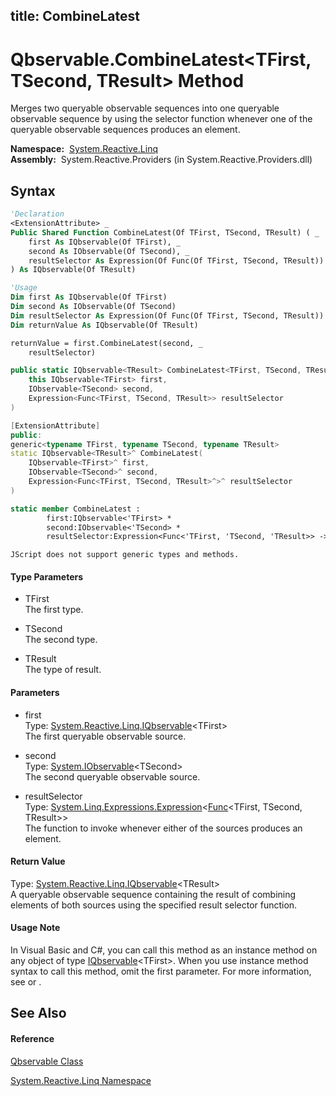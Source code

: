 title: CombineLatest
---
# Qbservable.CombineLatest\<TFirst, TSecond, TResult\> Method

Merges two queryable observable sequences into one queryable observable sequence by using the selector function whenever one of the queryable observable sequences produces an element.

**Namespace:**  [System.Reactive.Linq](System.Reactive.Linq/System.Reactive.Linq)  
**Assembly:**  System.Reactive.Providers (in System.Reactive.Providers.dll)

## Syntax

```vb
'Declaration
<ExtensionAttribute> _
Public Shared Function CombineLatest(Of TFirst, TSecond, TResult) ( _
    first As IQbservable(Of TFirst), _
    second As IObservable(Of TSecond), _
    resultSelector As Expression(Of Func(Of TFirst, TSecond, TResult)) _
) As IQbservable(Of TResult)
```

```vb
'Usage
Dim first As IQbservable(Of TFirst)
Dim second As IObservable(Of TSecond)
Dim resultSelector As Expression(Of Func(Of TFirst, TSecond, TResult))
Dim returnValue As IQbservable(Of TResult)

returnValue = first.CombineLatest(second, _
    resultSelector)
```

```csharp
public static IQbservable<TResult> CombineLatest<TFirst, TSecond, TResult>(
    this IQbservable<TFirst> first,
    IObservable<TSecond> second,
    Expression<Func<TFirst, TSecond, TResult>> resultSelector
)
```

```c++
[ExtensionAttribute]
public:
generic<typename TFirst, typename TSecond, typename TResult>
static IQbservable<TResult>^ CombineLatest(
    IQbservable<TFirst>^ first, 
    IObservable<TSecond>^ second, 
    Expression<Func<TFirst, TSecond, TResult>^>^ resultSelector
)
```

```fsharp
static member CombineLatest : 
        first:IQbservable<'TFirst> * 
        second:IObservable<'TSecond> * 
        resultSelector:Expression<Func<'TFirst, 'TSecond, 'TResult>> -> IQbservable<'TResult> 
```

```jscript
JScript does not support generic types and methods.
```

#### Type Parameters

- TFirst  
  The first type.

- TSecond  
  The second type.

- TResult  
  The type of result.

#### Parameters

- first  
  Type: [System.Reactive.Linq.IQbservable](IQbservable/IQbservable(TSource))\<TFirst\>  
  The first queryable observable source.

- second  
  Type: [System.IObservable](https://msdn.microsoft.com/en-us/library/Dd990377)\<TSecond\>  
  The second queryable observable source.

- resultSelector  
  Type: [System.Linq.Expressions.Expression](https://msdn.microsoft.com/en-us/library/Bb335710)\<[Func](https://msdn.microsoft.com/en-us/library/Bb534647)\<TFirst, TSecond, TResult\>\>  
  The function to invoke whenever either of the sources produces an element.

#### Return Value

Type: [System.Reactive.Linq.IQbservable](IQbservable/IQbservable(TSource))\<TResult\>  
A queryable observable sequence containing the result of combining elements of both sources using the specified result selector function.

#### Usage Note

In Visual Basic and C\#, you can call this method as an instance method on any object of type [IQbservable](IQbservable/IQbservable(TSource))\<TFirst\>. When you use instance method syntax to call this method, omit the first parameter. For more information, see [](https://msdn.microsoft.com/en-us/library/Bb384936) or [](https://msdn.microsoft.com/en-us/library/Bb383977).

## See Also

#### Reference

[Qbservable Class](Qbservable/Qbservable)

[System.Reactive.Linq Namespace](System.Reactive.Linq/System.Reactive.Linq)
